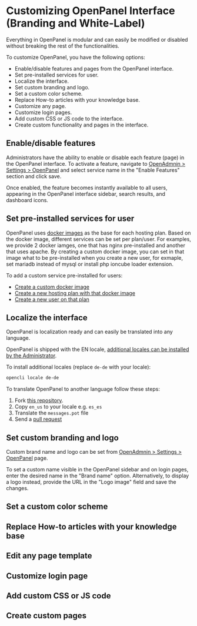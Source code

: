 # Customizing OpenPanel Interface (Branding and White-Label)

Everything in OpenPanel is modular and can easily be modified or disabled without breaking the rest of the functionalities.

To customize OpenPanel, you have the following options:

- Enable/disable features and pages from the OpenPanel interface.
- Set pre-installed services for user.
- Localize the interface.
- Set custom branding and logo.
- Set a custom color scheme.
- Replace How-to articles with your knowledge base.
- Customize any page.
- Customize login pages.
- Add custom CSS or JS code to the interface.
- Create custom functionality and pages in the interface.



## Enable/disable features

Administrators have the ability to enable or disable each feature (page) in the OpenPanel interface. To activate a feature, navigate to [OpenAdmnin > Settings > OpenPanel](/docs/admin/settings/openpanel/#enable-features) and select service name in the "Enable Features" section and click save. 

Once enabled, the feature becomes instantly available to all users, appearing in the OpenPanel interface sidebar, search results, and dashboard icons.



## Set pre-installed services for user

OpenPanel uses [docker images](https://dev.openpanel.com/images/) as the base for each hosting plan. Based on the docker image, different services can be set per plan/user. For examples, we provide 2 docker iamges, one that has nginx pre-installed and another that uses apache. By creating a custom docker image, you can set in that image what to be pre-installed when you create a new user, for exmaple, set mariadb instead of mysql or install php ioncube loader extension.

To add a custom service pre-installed for users:

- [Create a custom docker image](/docs/articles/docker/building_a_docker_image_example_include_php_ioncubeloader/)
- [Create a new hosting plan with that docker image](/docs/admin/plans/hosting_plans/#create-a-plan)
- [Create a new user on that plan](/docs/admin/users/openpanel/#create-users)


## Localize the interface

OpenPanel is localization ready and can easily be translated into any language.

OpenPanel is shipped with the EN locale, [additional locales can be installed by the Administrator](https://dev.openpanel.com/localization.html#How-to-translate).

To install additional locales (replace `de-de` with your locale):

```bash
opencli locale de-de
```

To translate OpenPanel to another language follow these steps:

1. Fork [this repository](https://github.com/stefanpejcic/openpanel-translations).
2. Copy `en_us` to your locale e.g. `es_es`
3. Translate the `messages.pot` file
4. Send a [pull request](https://github.com/stefanpejcic/openpanel-translations/pulls)

## Set custom branding and logo

Custom brand name and logo can be set from [OpenAdmnin > Settings > OpenPanel](/docs/admin/settings/openpanel/#branding) page.

To set a custom name visible in the OpenPanel sidebar and on login pages, enter the desired name in the "Brand name" option. Alternatively, to display a logo instead, provide the URL in the "Logo image" field and save the changes.

## Set a custom color scheme



## Replace How-to articles with your knowledge base


## Edit any page template

## Customize login page

## Add custom CSS or JS code

## Create custom pages
